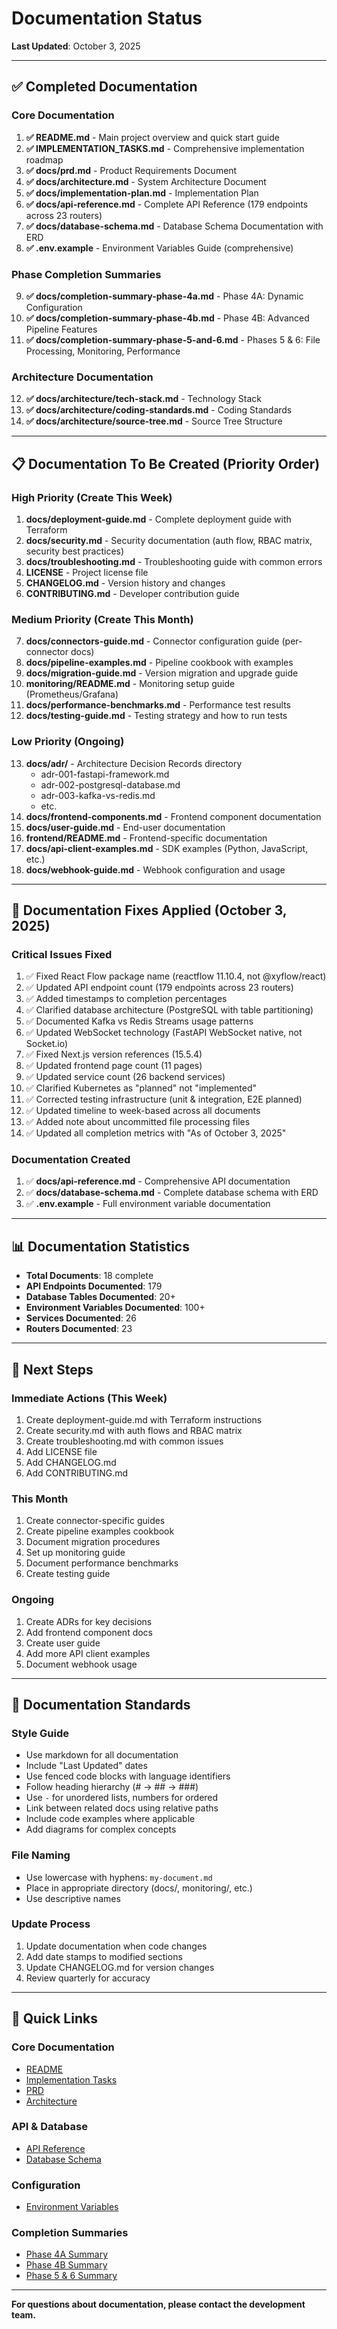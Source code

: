 # Documentation Status

**Last Updated**: October 3, 2025

---

## ✅ Completed Documentation

### Core Documentation
1. **✅ README.md** - Main project overview and quick start guide
2. **✅ IMPLEMENTATION_TASKS.md** - Comprehensive implementation roadmap
3. **✅ docs/prd.md** - Product Requirements Document
4. **✅ docs/architecture.md** - System Architecture Document
5. **✅ docs/implementation-plan.md** - Implementation Plan
6. **✅ docs/api-reference.md** - Complete API Reference (179 endpoints across 23 routers)
7. **✅ docs/database-schema.md** - Database Schema Documentation with ERD
8. **✅ .env.example** - Environment Variables Guide (comprehensive)

### Phase Completion Summaries
9. **✅ docs/completion-summary-phase-4a.md** - Phase 4A: Dynamic Configuration
10. **✅ docs/completion-summary-phase-4b.md** - Phase 4B: Advanced Pipeline Features
11. **✅ docs/completion-summary-phase-5-and-6.md** - Phases 5 & 6: File Processing, Monitoring, Performance

### Architecture Documentation
12. **✅ docs/architecture/tech-stack.md** - Technology Stack
13. **✅ docs/architecture/coding-standards.md** - Coding Standards
14. **✅ docs/architecture/source-tree.md** - Source Tree Structure

---

## 📋 Documentation To Be Created (Priority Order)

### High Priority (Create This Week)
1. **docs/deployment-guide.md** - Complete deployment guide with Terraform
2. **docs/security.md** - Security documentation (auth flow, RBAC matrix, security best practices)
3. **docs/troubleshooting.md** - Troubleshooting guide with common errors
4. **LICENSE** - Project license file
5. **CHANGELOG.md** - Version history and changes
6. **CONTRIBUTING.md** - Developer contribution guide

### Medium Priority (Create This Month)
7. **docs/connectors-guide.md** - Connector configuration guide (per-connector docs)
8. **docs/pipeline-examples.md** - Pipeline cookbook with examples
9. **docs/migration-guide.md** - Version migration and upgrade guide
10. **monitoring/README.md** - Monitoring setup guide (Prometheus/Grafana)
11. **docs/performance-benchmarks.md** - Performance test results
12. **docs/testing-guide.md** - Testing strategy and how to run tests

### Low Priority (Ongoing)
13. **docs/adr/** - Architecture Decision Records directory
    - adr-001-fastapi-framework.md
    - adr-002-postgresql-database.md
    - adr-003-kafka-vs-redis.md
    - etc.
14. **docs/frontend-components.md** - Frontend component documentation
15. **docs/user-guide.md** - End-user documentation
16. **frontend/README.md** - Frontend-specific documentation
17. **docs/api-client-examples.md** - SDK examples (Python, JavaScript, etc.)
18. **docs/webhook-guide.md** - Webhook configuration and usage

---

## 🔧 Documentation Fixes Applied (October 3, 2025)

### Critical Issues Fixed
1. ✅ Fixed React Flow package name (reactflow 11.10.4, not @xyflow/react)
2. ✅ Updated API endpoint count (179 endpoints across 23 routers)
3. ✅ Added timestamps to completion percentages
4. ✅ Clarified database architecture (PostgreSQL with table partitioning)
5. ✅ Documented Kafka vs Redis Streams usage patterns
6. ✅ Updated WebSocket technology (FastAPI WebSocket native, not Socket.io)
7. ✅ Fixed Next.js version references (15.5.4)
8. ✅ Updated frontend page count (11 pages)
9. ✅ Updated service count (26 backend services)
10. ✅ Clarified Kubernetes as "planned" not "implemented"
11. ✅ Corrected testing infrastructure (unit & integration, E2E planned)
12. ✅ Updated timeline to week-based across all documents
13. ✅ Added note about uncommitted file processing files
14. ✅ Updated all completion metrics with "As of October 3, 2025"

### Documentation Created
1. ✅ **docs/api-reference.md** - Comprehensive API documentation
2. ✅ **docs/database-schema.md** - Complete database schema with ERD
3. ✅ **.env.example** - Full environment variable documentation

---

## 📊 Documentation Statistics

- **Total Documents**: 18 complete
- **API Endpoints Documented**: 179
- **Database Tables Documented**: 20+
- **Environment Variables Documented**: 100+
- **Services Documented**: 26
- **Routers Documented**: 23

---

## 🎯 Next Steps

### Immediate Actions (This Week)
1. Create deployment-guide.md with Terraform instructions
2. Create security.md with auth flows and RBAC matrix
3. Create troubleshooting.md with common issues
4. Add LICENSE file
5. Add CHANGELOG.md
6. Add CONTRIBUTING.md

### This Month
1. Create connector-specific guides
2. Create pipeline examples cookbook
3. Document migration procedures
4. Set up monitoring guide
5. Document performance benchmarks
6. Create testing guide

### Ongoing
1. Create ADRs for key decisions
2. Add frontend component docs
3. Create user guide
4. Add more API client examples
5. Document webhook usage

---

## 📝 Documentation Standards

### Style Guide
- Use markdown for all documentation
- Include "Last Updated" dates
- Use fenced code blocks with language identifiers
- Follow heading hierarchy (# -> ## -> ###)
- Use `-` for unordered lists, numbers for ordered
- Link between related docs using relative paths
- Include code examples where applicable
- Add diagrams for complex concepts

### File Naming
- Use lowercase with hyphens: `my-document.md`
- Place in appropriate directory (docs/, monitoring/, etc.)
- Use descriptive names

### Update Process
1. Update documentation when code changes
2. Add date stamps to modified sections
3. Update CHANGELOG.md for version changes
4. Review quarterly for accuracy

---

## 🔗 Quick Links

### Core Documentation
- [README](../README.md)
- [Implementation Tasks](../IMPLEMENTATION_TASKS.md)
- [PRD](prd.md)
- [Architecture](architecture.md)

### API & Database
- [API Reference](api-reference.md)
- [Database Schema](database-schema.md)

### Configuration
- [Environment Variables](../.env.example)

### Completion Summaries
- [Phase 4A Summary](completion-summary-phase-4a.md)
- [Phase 4B Summary](completion-summary-phase-4b.md)
- [Phase 5 & 6 Summary](completion-summary-phase-5-and-6.md)

---

**For questions about documentation, please contact the development team.**
